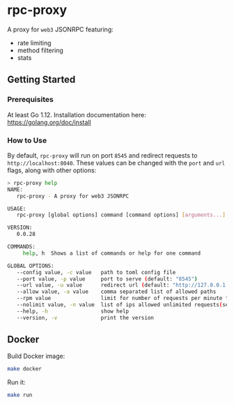 # rpc-proxy

A proxy for `web3` JSONRPC featuring:

- rate limiting
- method filtering
- stats

## Getting Started

### Prerequisites

At least Go 1.12. Installation documentation here: https://golang.org/doc/install

### How to Use

By default, `rpc-proxy` will run on port `8545` and redirect requests to `http://localhost:8040`. These values
can be changed with the `port` and `url` flags, along with other options:

```sh
> rpc-proxy help
NAME:
   rpc-proxy - A proxy for web3 JSONRPC

USAGE:
   rpc-proxy [global options] command [command options] [arguments...]

VERSION:
   0.0.28

COMMANDS:
     help, h  Shows a list of commands or help for one command

GLOBAL OPTIONS:
   --config value, -c value   path to toml config file
   --port value, -p value     port to serve (default: "8545")
   --url value, -u value      redirect url (default: "http://127.0.0.1:8040")
   --allow value, -a value    comma separated list of allowed paths
   --rpm value                limit for number of requests per minute from single IP (default: 1000)
   --nolimit value, -n value  list of ips allowed unlimited requests(separated by commas)
   --help, -h                 show help
   --version, -v              print the version
```

## Docker

Build Docker image:

```sh
make docker
```

Run it:

```sh
make run
```
